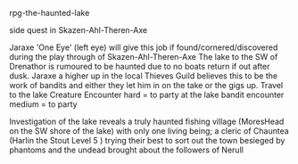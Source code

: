 rpg-the-haunted-lake

side quest in Skazen-Ahl-Theren-Axe

Jaraxe 'One Eye' (left eye) will give this job if found/cornered/discovered during the play through of Skazen-Ahl-Theren-Axe
The lake to the SW of Drenathor is rumoured to be haunted due to no boats return if out after dusk. Jaraxe a higher up in the local Thieves Guild believes this to be the work of bandits and either they let him in on the take or the gigs up.
Travel to the lake Creature Encounter hard = to party
at the lake bandit encounter medium = to party

Investigation of the lake reveals a truly haunted fishing village (MoresHead on the SW shore of the lake) with only one living being; a cleric of Chauntea (Harlin the Stout Level 5 ) trying their best to sort out the town besieged by phantoms and the undead brought about the followers of Nerull
